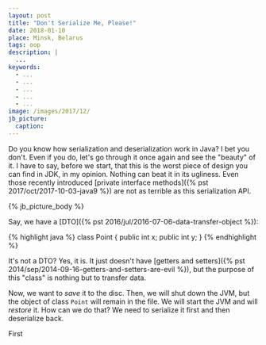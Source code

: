 ```yaml
---
layout: post
title: "Don't Serialize Me, Please!"
date: 2018-01-10
place: Minsk, Belarus
tags: oop
description: |
  ...
keywords:
  - ...
  - ...
  - ...
  - ...
  - ...
image: /images/2017/12/
jb_picture:
  caption:
---
```


Do you know how serialization and deserialization work in Java? I bet you
don't. Even if you do, let's go through it once again and see the "beauty"
of it. I have to say, before we start, that this is the worst piece of design
you can find in JDK, in my opinion. Nothing can beat it in its ugliness.
Even those recently introduced
[private interface methods]({% pst 2017/oct/2017-10-03-java9 %}) are not
as terrible as this serialization API.

<!--more-->

{% jb_picture_body %}

Say, we have a [DTO]({% pst 2016/jul/2016-07-06-data-transfer-object %}):

{% highlight java %}
class Point {
  public int x;
  public int y;
}
{% endhighlight %}

It's not a DTO? Yes, it is. It just doesn't have [getters and setters]({% pst 2014/sep/2014-09-16-getters-and-setters-are-evil %}),
but the purpose of this "class" is nothing but to transfer data.

Now, we want to _save_ it to the disc. Then, we will shut down the JVM,
but the object of class `Point` will remain in the file. We will start
the JVM and will _restore_ it. How can we do that? We need to serialize
it first and then deserialize back.

First
